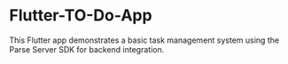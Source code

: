 # Flutter-TO-Do-App
This Flutter app demonstrates a basic task management system using the Parse Server SDK for backend integration.
